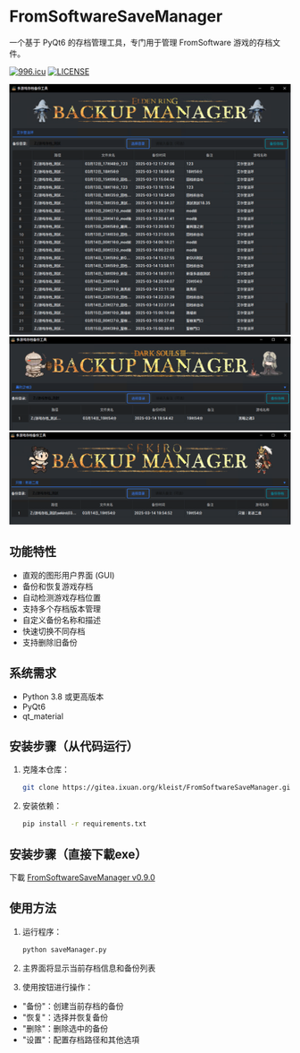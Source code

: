 # FromSoftwareSaveManager


一个基于 PyQt6 的存档管理工具，专门用于管理 FromSoftware 游戏的存档文件。

<a href="https://996.icu"><img src="https://img.shields.io/badge/link-996.icu-red.svg" alt="996.icu" /></a>
[![LICENSE](https://img.shields.io/badge/license-Anti%20996-blue.svg)](https://github.com/996icu/996.ICU/blob/master/LICENSE)

![eldenring_screenshot](screenShot/screenshot_er.png)
![darksouls3_screenshot](screenShot/screenshot_ds3.png)
![sekiro_screenshot](screenShot/screenshot_sk.png)

## 功能特性

- 直观的图形用户界面 (GUI)
- 备份和恢复游戏存档
- 自动检测游戏存档位置
- 支持多个存档版本管理
- 自定义备份名称和描述
- 快速切换不同存档
- 支持删除旧备份

## 系统需求

- Python 3.8 或更高版本
- PyQt6
- qt_material

## 安装步骤（从代码运行）

1. 克隆本仓库：
   ```bash
   git clone https://gitea.ixuan.org/kleist/FromSoftwareSaveManager.git
   ```
2. 安装依赖：

    ```bash
    pip install -r requirements.txt
    ```
## 安装步骤（直接下載exe）

下載 [FromSoftwareSaveManager v0.9.0](http://fn.ixuan.org:8418/kleist/FromSoftwareSaveManager/releases/download/V0.9.0/FS%E7%A4%BE%E6%B8%B8%E6%88%8F%E5%AD%98%E6%A1%A3%E5%A4%87%E4%BB%BD%E5%B7%A5%E5%85%B7.exe)

## 使用方法
1. 运行程序：

    ```bash
    python saveManager.py
    ```
2. 主界面将显示当前存档信息和备份列表

3. 使用按钮进行操作：

- "备份"：创建当前存档的备份
- "恢复"：选择并恢复备份
- "删除"：删除选中的备份
- "设置"：配置存档路径和其他选項

